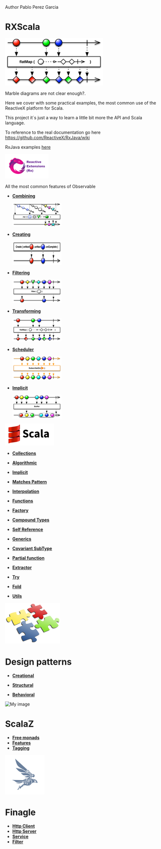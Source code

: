 Author Pablo Perez Garcia 

# RXScala

![My image](src/main/resources/img/flatMap.png)

Marble diagrams are not clear enough?.

Here we cover with some practical examples, the most common use of the ReactiveX platform for Scala.

This project it´s just a way to learn a little bit more the API and Scala language.

To reference to the real documentation go here https://github.com/ReactiveX/RxJava/wiki

RxJava examples [here](https://github.com/politrons/reactive)

 ![My image](src/main/resources/img/rsz_reactive-extensions.png)
 
All the most common features of Observable

* **[Combining](src/main/scala/app/impl/rx/Combining.scala)**

    ![My image](src/main/resources/img/rsz_1zipo.png)

* **[Creating](src/main/scala/app/impl/rx/Creating.scala)**

    ![My image](src/main/resources/img/rsz_1createc.png)

    
* **[Filtering](src/main/scala/app/impl/rx/Filtering.scala)**

    ![My image](src/main/resources/img/rsz_1filter.png)


* **[Transforming](src/main/scala/app/impl/Transforming.scala)**

    ![My image](src/main/resources/img/rsz_flatmap.png)
    
* **[Scheduler](src/main/scala/app/impl/rx/Scheduler.scala)**

    ![My image](src/main/resources/img/rsz_2subscribeonc.png)
    
* **[Implicit](src/main/scala/app/impl/rx/ImplicitObservables.scala)**
        
    ![My image](src/main/resources/img/rsz_1buffer.png)

![My image](src/main/resources/img/rsz_scala.gif)


* **[Collections](src/main/scala/app/impl/scala/Collections.scala)**

* **[Algorithmic](src/main/scala/app/impl/scala/Algorithmic.scala)**

* **[Implicit](src/main/scala/app/impl/scala/Implicit.scala)**

* **[Matches Pattern](src/main/scala/app/impl/scala/MatchesPattern.scala)**

* **[Interpolation](src/main/scala/app/impl/scala/Interpolation.scala)**

* **[Functions](src/main/scala/app/impl/scala/Functions.scala)**

* **[Factory](src/main/scala/app/impl/scala/Factory.scala)**

* **[Compound Types](src/main/scala/app/impl/scala/CompoundTypes.scala)**

* **[Self Reference](src/main/scala/app/impl/scala/SelfReference.scala)**

* **[Generics](src/main/scala/app/impl/scala/Generics.scala)**

* **[Covariant SubType](src/main/scala/app/impl/scala/CovariantSubType.scala)**

* **[Partial function](src/main/scala/app/impl/scala/PartialFunctions.scala)**

* **[Extractor](src/main/scala/app/impl/scala/Extractor.scala)**

* **[Try](src/main/scala/app/impl/scala/Try.scala)**

* **[Fold](src/main/scala/app/impl/scala/FoldFunction.scala)**

* **[Utils](src/main/scala/app/impl/scala/Utils.scala)**


![My image](src/main/resources/img/design.png)
# Design patterns

* **[Creational](src/main/scala/app/impl/patterns/creational)**

* **[Structural](src/main/scala/app/impl/patterns/structural)**

* **[Behavioral](src/main/scala/app/impl/patterns/behavioral)**

![My image](src/main/resources/img/lambda.ico)
# ScalaZ

* **[Free monads](src/main/scala/app/impl/scalaz/FreeMonad.scala)**
* **[Features](src/main/scala/app/impl/scalaz/Features.scala)**
* **[Tagging](src/main/scala/app/impl/scalaz/Tagging.scala)**

![My image](src/main/resources/img/finagle.png)
# Finagle

* **[Http Client](src/main/scala/app/impl/finagle/HttpClient.scala)**
* **[Http Server](src/main/scala/app/impl/finagle/HttpServers.scala)**
* **[Service](src/main/scala/app/impl/finagle/FinagleService.scala)**
* **[Filter](src/main/scala/app/impl/finagle/TimeoutFilter.scala)**

